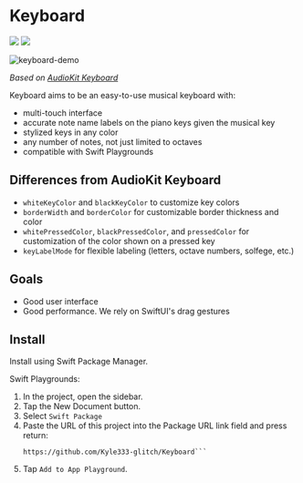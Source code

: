# Keyboard

[![](https://img.shields.io/endpoint?url=https%3A%2F%2Fswiftpackageindex.com%2Fapi%2Fpackages%2FAudioKit%2FKeyboard%2Fbadge%3Ftype%3Dswift-versions)](https://swiftpackageindex.com/AudioKit/Keyboard)
[![](https://img.shields.io/endpoint?url=https%3A%2F%2Fswiftpackageindex.com%2Fapi%2Fpackages%2FAudioKit%2FKeyboard%2Fbadge%3Ftype%3Dplatforms)](https://swiftpackageindex.com/AudioKit/Keyboard)

![keyboard-demo](https://user-images.githubusercontent.com/13122/188524839-3864fe14-cc34-4bab-852d-6c8b565e0f05.png)

*Based on [AudioKit Keyboard](https://github.com/AudioKit/Keyboard)*

Keyboard aims to be an easy-to-use musical keyboard with:

- multi-touch interface
- accurate note name labels on the piano keys given the musical key
- stylized keys in any color
- any number of notes, not just limited to octaves
- compatible with Swift Playgrounds

## Differences from AudioKit Keyboard

- `whiteKeyColor` and `blackKeyColor` to customize key colors
- `borderWidth` and `borderColor` for customizable border thickness and color
- `whitePressedColor`, `blackPressedColor`, and `pressedColor` for customization of the color shown on a pressed key
- `keyLabelMode` for flexible labeling (letters, octave numbers, solfege, etc.)

## Goals

- Good user interface
- Good performance. We rely on SwiftUI's drag gestures
  
## Install

Install using Swift Package Manager.

Swift Playgrounds:
1. In the project, open the sidebar.
2. Tap the New Document button.
3. Select `Swift Package`
4. Paste the URL of this project into the Package URL link field and press return:
   ```text
   https://github.com/Kyle333-glitch/Keyboard```
5. Tap `Add to App Playground`.
